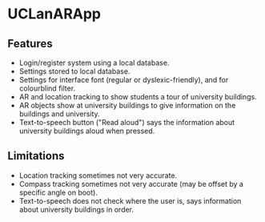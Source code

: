 # UCLanARApp

## Features
- Login/register system using a local database.
- Settings stored to local database.
- Settings for interface font (regular or dyslexic-friendly), and for colourblind filter.
- AR and location tracking to show students a tour of university buildings.
- AR objects show at university buildings to give information on the buildings and university.
- Text-to-speech button ("Read aloud") says the information about university buildings aloud when pressed.

## Limitations
- Location tracking sometimes not very accurate.
- Compass tracking sometimes not very accurate (may be offset by a specific angle on boot).
- Text-to-speech does not check where the user is, says information about university buildings in order.
